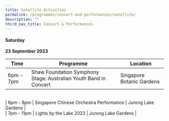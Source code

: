 ```yaml
---
title: Satellite Activities
permalink: /programmes/concert-and-performances/satellite/
description: ""
third_nav_title: Concert & Performances
---
```

#### Saturday
**23 September 2023**


| Time  | Programme | Location |
| -------- | -------- | -------- |
| 6pm - 7pm | Shaw Foundation Symphony Stage: Australian Youth Band in Concert | Singapore Botanic Gardens |
<br>
| 6pm - 8pm | Singapore Chinese Orchestra Performance | Jurong Lake Gardens  |
<br>
| 7pm - 11pm |  Lights by the Lake 2023 | Jurong Lake Gardens |
<br>